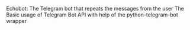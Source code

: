 Echobot: The Telegram bot that repeats the messages from the user
The Basic usage of Telegram Bot API with help of the python-telegram-bot wrapper
